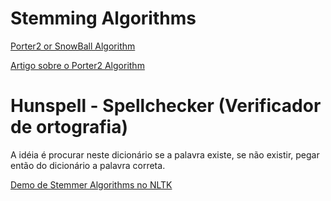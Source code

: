 # Stemming Algorithms

[Porter2 or SnowBall Algorithm](http://snowball.tartarus.org/algorithms/english/stemmer.html)

[](https://github.com/snowballstem/pystemmer)

[](https://www.nltk.org/_modules/nltk/stem/snowball.html)

[Artigo sobre o Porter2 Algorithm](http://ijcsit.com/docs/Volume%207/vol7issue1/ijcsit2016070159.pdf)


# Hunspell  - Spellchecker (Verificador de ortografia)

A idéia é procurar neste dicionário se a palavra existe,  se não existir, pegar 
então do dicionário a palavra correta.

[](https://www.quora.com/What-is-the-most-popular-stemming-algorithms-in-Text-Classification)

[](https://www.elastic.co/guide/en/elasticsearch/guide/current/hunspell.html)

[](http://hunspell.github.io/)

[](https://pypi.org/project/hunspell/#files)

[Demo de Stemmer Algorithms no NLTK](http://text-processing.com/demo/stem/)

[](http://www.nltk.org/howto/stem.html)


